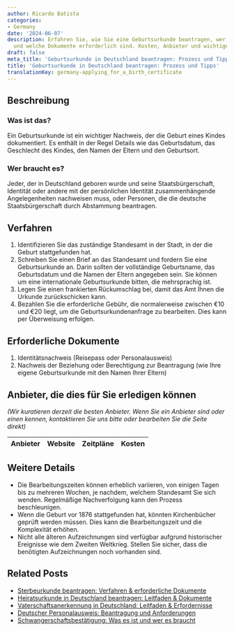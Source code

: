 ```yaml
---
author: Ricardo Batista
categories:
- Germany
date: '2024-06-07'
description: Erfahren Sie, wie Sie eine Geburtsurkunde beantragen, wer sie benötigt
  und welche Dokumente erforderlich sind. Kosten, Anbieter und wichtige Details erklärt.
draft: false
meta_title: 'Geburtsurkunde in Deutschland beantragen: Prozess und Tipps'
title: 'Geburtsurkunde in Deutschland beantragen: Prozess und Tipps'
translationKey: germany-applying_for_a_birth_certificate
---
```



## Beschreibung
### Was ist das?
Ein Geburtsurkunde ist ein wichtiger Nachweis, der die Geburt eines Kindes dokumentiert. Es enthält in der Regel Details wie das Geburtsdatum, das Geschlecht des Kindes, den Namen der Eltern und den Geburtsort.

### Wer braucht es?
Jeder, der in Deutschland geboren wurde und seine Staatsbürgerschaft, Identität oder andere mit der persönlichen Identität zusammenhängende Angelegenheiten nachweisen muss, oder Personen, die die deutsche Staatsbürgerschaft durch Abstammung beantragen.

## Verfahren
1. Identifizieren Sie das zuständige Standesamt in der Stadt, in der die Geburt stattgefunden hat.
2. Schreiben Sie einen Brief an das Standesamt und fordern Sie eine Geburtsurkunde an. Darin sollten der vollständige Geburtsname, das Geburtsdatum und die Namen der Eltern angegeben sein. Sie können um eine internationale Geburtsurkunde bitten, die mehrsprachig ist.
3. Legen Sie einen frankierten Rückumschlag bei, damit das Amt Ihnen die Urkunde zurückschicken kann.
4. Bezahlen Sie die erforderliche Gebühr, die normalerweise zwischen €10 und €20 liegt, um die Geburtsurkundenanfrage zu bearbeiten. Dies kann per Überweisung erfolgen.

## Erforderliche Dokumente
1. Identitätsnachweis (Reisepass oder Personalausweis)
2. Nachweis der Beziehung oder Berechtigung zur Beantragung (wie Ihre eigene Geburtsurkunde mit den Namen Ihrer Eltern)

## Anbieter, die dies für Sie erledigen können
_(Wir kuratieren derzeit die besten Anbieter. Wenn Sie ein Anbieter sind oder einen kennen, kontaktieren Sie uns bitte oder bearbeiten Sie die Seite direkt)_

| Anbieter | Website | Zeitpläne | Kosten |
| --------------- | --------------- | :-------------: | :-------------: |

## Weitere Details
- Die Bearbeitungszeiten können erheblich variieren, von einigen Tagen bis zu mehreren Wochen, je nachdem, welchem Standesamt Sie sich wenden. Regelmäßige Nachverfolgung kann den Prozess beschleunigen.
- Wenn die Geburt vor 1876 stattgefunden hat, könnten Kirchenbücher geprüft werden müssen. Dies kann die Bearbeitungszeit und die Komplexität erhöhen.
- Nicht alle älteren Aufzeichnungen sind verfügbar aufgrund historischer Ereignisse wie dem Zweiten Weltkrieg. Stellen Sie sicher, dass die benötigten Aufzeichnungen noch vorhanden sind.


## Related Posts

- [Sterbeurkunde beantragen: Verfahren & erforderliche Dokumente](https://tramitit.com/de/guides/germany/sterbeurkunde_beantragen/)
- [Heiratsurkunde in Deutschland beantragen: Leitfaden & Dokumente](https://tramitit.com/de/guides/germany/eheurkunde_beantragen/)
- [Vaterschaftsanerkennung in Deutschland: Leitfaden & Erfordernisse](https://tramitit.com/de/guides/germany/vaterschaftsanerkennung/)
- [Deutscher Personalausweis: Beantragung und Anforderungen](https://tramitit.com/de/guides/germany/beantragung_eines_personalausweises/)
- [Schwangerschaftsbestätigung: Was es ist und wer es braucht](https://tramitit.com/de/guides/germany/schwangerschaftsbestatigung_vorlegen/)